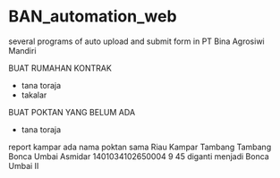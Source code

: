# BAN_automation_web

several programs of auto upload and submit form in PT Bina Agrosiwi Mandiri

BUAT RUMAHAN KONTRAK

- tana toraja
- takalar

BUAT POKTAN YANG BELUM ADA

- tana toraja

report kampar
ada nama poktan sama
Riau Kampar Tambang Tambang Bonca Umbai Asmidar 1401034102650004 9 45
diganti menjadi Bonca Umbai II
